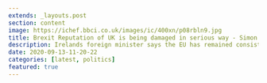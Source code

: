 ```yaml
---
extends: _layouts.post
section: content
image: https://ichef.bbci.co.uk/images/ic/400xn/p08rbln9.jpg 
title: Brexit Reputation of UK is being damaged in serious way - Simon Coveney 
description: Irelands foreign minister says the EU has remained consistent, and the UK is the only side threatening to break international law. 
date: 2020-09-13-11-20-22 
categories: [latest, politics] 
featured: true 
--- 
```

